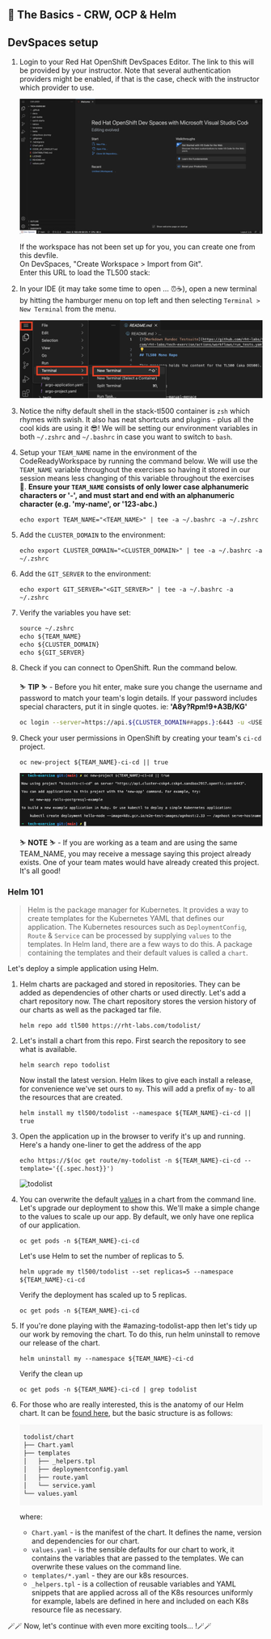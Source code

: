 ## 🐌 The Basics - CRW, OCP & Helm
## DevSpaces setup

1. Login to your Red Hat OpenShift DevSpaces Editor. The link to this will be provided by your instructor. Note that several authentication providers might be enabled, if that is the case, check with the instructor which provider to use.

    ![devspaces](./images/devspaces.png)

    <p class="warn">
    If the workspace has not been set up for you, you can create one from this devfile.
    </br>
    On DevSpaces,  "Create Workspace > Import from Git".
    </br>
    Enter this URL to load the TL500 stack:</br>
    <span style="color:blue;"><a id=crw_dev_filelocation href=""></a></span>
    </p>

2. In your IDE (it may take some time to open ... ⏰☕️), open a new terminal by hitting the hamburger menu on top left and then selecting `Terminal > New Terminal` from the menu.

    ![new-terminal](./images/new-terminal.png)

3. Notice the nifty default shell in the stack-tl500 container is `zsh` which rhymes with swish. It also has neat shortcuts and plugins - plus all the cool kids are using it 😎! We will be setting our environment variables in both `~/.zshrc` and `~/.bashrc` in case you want to switch to `bash`.

4. Setup your `TEAM_NAME` name in the environment of the CodeReadyWorkspace by running the command below. We will use the `TEAM_NAME` variable throughout the exercises so having it stored in our session means less changing of this variable throughout the exercises 💪. **Ensure your `TEAM_NAME` consists of only lower case alphanumeric characters or '-', and must start and end with an alphanumeric character (e.g. 'my-name',  or '123-abc.)**

    ```bash#test
    echo export TEAM_NAME="<TEAM_NAME>" | tee -a ~/.bashrc -a ~/.zshrc
    ```

5. Add the `CLUSTER_DOMAIN` to the environment:

    ```bash#test
    echo export CLUSTER_DOMAIN="<CLUSTER_DOMAIN>" | tee -a ~/.bashrc -a ~/.zshrc
    ```

6. Add the `GIT_SERVER` to the environment:

    ```bash#test
    echo export GIT_SERVER="<GIT_SERVER>" | tee -a ~/.bashrc -a ~/.zshrc
    ```

7. Verify the variables you have set:

    ```zsh#test
    source ~/.zshrc
    echo ${TEAM_NAME}
    echo ${CLUSTER_DOMAIN}
    echo ${GIT_SERVER}
    ```

8. Check if you can connect to OpenShift. Run the command below.

    <p class="tip">
    ⛷️ <b>TIP</b> ⛷️ - Before you hit enter, make sure you change the username and password to match your team's login details. If your password includes special characters, put it in single quotes. ie: <strong>'A8y?Rpm!9+A3B/KG'</strong>
    </p>

    ```bash
    oc login --server=https://api.${CLUSTER_DOMAIN##apps.}:6443 -u <USER_NAME> -p <PASSWORD>
    ```

9. Check your user permissions in OpenShift by creating your team's `ci-cd` project. 

    ```bash#test
    oc new-project ${TEAM_NAME}-ci-cd || true
    ```

    ![new-project](./images/new-project.png)

    <p class="warn">
        ⛷️ <b>NOTE</b> ⛷️ - If you are working as a team and are using the same TEAM_NAME, you may receive a message saying this project already exists. One of your team mates would have already created this project. It's all good!
    </p>

### Helm 101

> Helm is the package manager for Kubernetes. It provides a way to create templates for the Kubernetes YAML that defines our application. The Kubernetes resources such as `DeploymentConfig`, `Route` & `Service` can be processed by supplying `values` to the templates. In Helm land, there are a few ways to do this. A package containing the templates and their default values is called a `chart`. 

Let's deploy a simple application using Helm.

1. Helm charts are packaged and stored in repositories. They can be added as dependencies of other charts or used directly. Let's add a chart repository now. The chart repository stores the version history of our charts as well as the packaged tar file.

    ```bash#test
    helm repo add tl500 https://rht-labs.com/todolist/
    ```

2. Let's install a chart from this repo. First search the repository to see what is available.

    ```bash#test
    helm search repo todolist
    ```

    Now install the latest version. Helm likes to give each install a release, for convenience we've set ours to `my`. This will add a prefix of `my-` to all the resources that are created.

    ```bash#test
    helm install my tl500/todolist --namespace ${TEAM_NAME}-ci-cd || true
    ```

3. Open the application up in the browser to verify it's up and running. Here's a handy one-liner to get the address of the app

    ```bash#test
    echo https://$(oc get route/my-todolist -n ${TEAM_NAME}-ci-cd --template='{{.spec.host}}')
    ```

    ![todolist](./images/todolist.png)

4. You can overwrite the default <span style="color:blue;">[values](https://github.com/rht-labs/todolist/blob/master/chart/values.yaml)</span> in a chart from the command line. Let's upgrade our deployment to show this. We'll make a simple change to the values to scale up our app. By default, we only have one replica of our application.

    ```bash#test
    oc get pods -n ${TEAM_NAME}-ci-cd
    ```

    Let's use Helm to set the number of replicas to 5.

    ```bash#test
    helm upgrade my tl500/todolist --set replicas=5 --namespace ${TEAM_NAME}-ci-cd
    ```

    Verify the deployment has scaled up to 5 replicas.

    ```bash#test
    oc get pods -n ${TEAM_NAME}-ci-cd
    ```

5. If you're done playing with the #amazing-todolist-app then let's tidy up our work by removing the chart. To do this, run helm uninstall to remove our release of the chart.

    ```bash#test
    helm uninstall my --namespace ${TEAM_NAME}-ci-cd
    ```

    Verify the clean up

    ```bash#test
    oc get pods -n ${TEAM_NAME}-ci-cd | grep todolist
    ```

6. For those who are really interested, this is the anatomy of our Helm chart. It can be <span style="color:blue;">[found here](https://github.com/rht-labs/todolist)</span>, but the basic structure is as follows:

    <div class="highlight" style="background: #f7f7f7">
    <pre><code class="language-bash">
    todolist/chart
    ├── Chart.yaml
    ├── templates
    │   ├── _helpers.tpl
    │   ├── deploymentconfig.yaml
    │   ├── route.yaml
    │   └── service.yaml
    └── values.yaml
    </code></pre></div>

    where:
    * `Chart.yaml` - is the manifest of the chart. It defines the name, version and dependencies for our chart.
    * `values.yaml` - is the sensible defaults for our chart to work, it contains the variables that are passed to the templates. We can overwrite these values on the command line.
    * `templates/*.yaml` - they are our k8s resources. 
    * `_helpers.tpl` - is a collection of reusable variables and YAML snippets that are applied across all of the K8s resources uniformly for example, labels are defined in here and included on each K8s resource file as necessary.

🪄🪄 Now, let's continue with even more exciting tools... !🪄🪄
